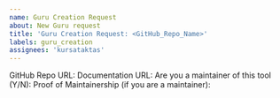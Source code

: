 ```yaml
---
name: Guru Creation Request
about: New Guru request
title: 'Guru Creation Request: <GitHub_Repo_Name>'
labels: guru_creation
assignees: 'kursataktas'
---
```


GitHub Repo URL:
Documentation URL: <!-- URL of the root page of the tool's documentation -->
Are you a maintainer of this tool (Y/N): 
Proof of Maintainership (if you are a maintainer): <!-- Can be a link to a PR that you merged, or other proof that shows you are the maintainer -->